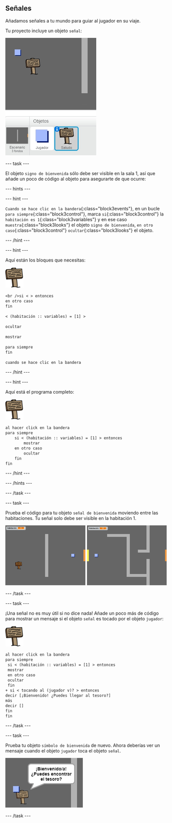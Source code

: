## Señales

Añadamos señales a tu mundo para guiar al jugador en su viaje.

Tu proyecto incluye un objeto `señal`:

![captura de pantalla](images/world-sign.png)

--- task ---

El objeto `signo de bienvenida` sólo debe ser visible en la sala 1, así que añade un poco de código al objeto para asegurarte de que ocurre:

--- hints ---


--- hint ---

`Cuando se hace clic en la bandera`{:class="block3events"}, en un bucle `para siempre`{:class="block3control"}, marca `si`{:class="block3control"} la `habitación es 1`{:class="block3variables"} y en ese caso `muestra`{:class="block3looks"} el objeto `signo de bienvenida`, `en otro caso`{:class="block3control"} `ocultar`{:class="block3looks"} el objeto.

--- /hint ---

--- hint ---

Aquí están los bloques que necesitas:

![señal](images/sign.png)

```blocks3
<br />si < > entonces
en otro caso
fin

< (habitación :: variables) = [1] >

ocultar

mostrar

para siempre
fin

cuando se hace clic en la bandera

```

--- /hint ---

--- hint ---

Aquí está el programa completo:

![señal](images/sign.png)

```blocks3
al hacer click en la bandera
para siempre
    si < (habitación :: variables) = [1] > entonces
        mostrar
    en otro caso
        ocultar
    fin
fin
```

--- /hint ---

--- /hints ---

--- /task ---

--- task ---

Prueba el código para tu objeto `señal de bienvenida` moviendo entre las habitaciones. Tu señal solo debe ser visible en la habitación 1.

![captura de pantalla](images/world-sign-test.png)

--- /task ---

--- task ---

¡Una señal no es muy útil si no dice nada! Añade un poco más de código para mostrar un mensaje si el objeto `señal` es tocado por el objeto `jugador`:

![señal](images/sign.png)

```blocks3
al hacer click en la bandera
para siempre
 si < (habitación :: variables) = [1] > entonces
 mostrar
 en otro caso
 ocultar
 fin
+ si < tocando al (jugador v)? > entonces
decir [¡Bienvenido! ¿Puedes llegar al tesoro?]
más
decir []
fin
fin
```

--- /task ---

--- task ---

Prueba tu objeto `símbolo de bienvenida` de nuevo. Ahora deberías ver un mensaje cuando el objeto `jugador` toca el objeto `señal`.

![captura de pantalla](images/world-sign-test2.png)

--- /task ---